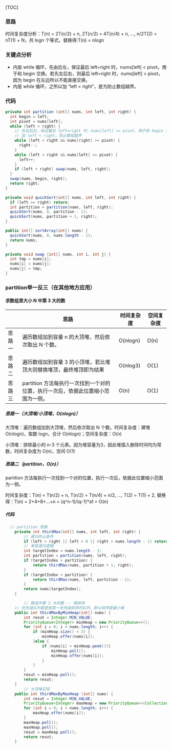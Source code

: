 [TOC]



### 思路

时间复杂度分析：T(n) = 2T(n/2) + n, 2T(n/2) = 4T(n/4) + n, ..., n/2T(2) = nT(1) + N，共 logn 个等式，替换得:T(n) = nlogn

### 关键点分析

* 内层 while 循环，先由后左，保证最后 left=right 时，nums[left] < pivot，用于和 begin 交换。若先左后右，则最后 left=right 时，nums[left] > pivot，因为 begin 在左边所以不能直接交换。
* 内层 while 循环，之所以加 “left < right”，是为防止数组越界。

### 代码

```java
private int partition (int[] nums, int left, int right) {
  int begin = left;
  int pivot = nums[left];
  while (left < right) {
    // 先右后左，保证最后 left=right 时，nums[left] <= pivot，用于和 begin 交换
    // 加 left < right，防止数组越界
    while (left < right && nums[right] >= pivot) {
      right--;
    }
    while (left < right && nums[left] <= pivot) {
      left++;
    }
    if (left < right) swap(nums, left, right);
  }
  swap(nums, begin, right);
  return right;
}

private void quickSort(int[] nums, int left, int right) {
  if (left >= right) return;
  int partition = partition(nums, left, right);
  quickSort(nums, 0, partition - 1);
  quickSort(nums, partition + 1, right);
}

public int[] sortArray(int[] nums) {
  quickSort(nums, 0, nums.length - 1);
  return nums;
}

private void swap (int[] nums, int i, int j) {
  int tmp = nums[i];
  nums[i] = nums[j];
  nums[j] = tmp;
}

```

### partition举一反三（在其他地方应用）

#### 求数组里大小 N 中第 3 大的数

|        | 思路                                                         | 时间复杂度 | 空间复杂度 |
| ------ | ------------------------------------------------------------ | ---------- | ---------- |
| 思路一 | 遍历数组加到容量 n 的大顶堆，然后依次取出 N 个数。           | O(nlogn)   | O(n)       |
| 思路二 | 遍历数组加到容量 3 的小顶堆，若比堆顶大则替换堆顶，最终堆顶即为结果 | O(nlog3)   | O(1)       |
| 思路三 | partition 方法每执行一次找到一个对的位置，执行一次后，依据此位置缩小范围为一侧。 | O(n)       | O(1)       |



##### 思路一（大顶堆/小顶堆，O(nlogn)）

大顶堆：遍历数组加到大顶堆，然后依次取出 N 个数。时间复杂度：建堆O(nlogn)，取数 logn，合计 O(nlogn)；空间复杂度：O(n)

小顶堆：排除最小的 n-3 个元素。因为堆容量为3，因此堆插入删除时间均为常数，时间复杂度为 O(n)，空间 O(1)

##### 思路二（partition，O(n)）

partition 方法每执行一次找到一个对的位置，执行一次后，依据此位置缩小范围为一侧。

时间复杂度：T(n) = T(n/2) + n, T(n/2) = T(n/4) + n/2, ..., T(2) = T(1) + 2, 替换得：T(n) = 2+4+8+...+n = (q^n-1)/(q-1)*a1 = O(n)

##### 代码

```java
  // partition 思路  
	private int thirdMax(int[] nums, int left, int right) {
        // 递归终止条件
        if (left > right || left < 0 || right > nums.length - 1) return -1;
        // 单层递归逻辑
        int targetIndex = nums.length - 3;
        int partition = partition(nums, left, right);
        if (targetIndex > partition) {
            return thirdMax(nums, partition + 1, right);
        }
        if (targetIndex < partition) {
            return thirdMax(nums, left, partition - 1);
        }
        return nums[targetIndex];
    }

		// 数组中第 3 大的数 -- 堆排序
    // 优先级队列就是按某一优先级排序的队列，默认排序是最小堆
    public int thirdMaxByMinHeap(int[] nums) {
        int resut = Integer.MIN_VALUE;
        PriorityQueue<Integer> minHeap = new PriorityQueue<>();
        for (int i = 0; i < nums.length; i++) {
            if (minHeap.size() < 3) {
                minHeap.offer(nums[i]);
            }else {
                if (nums[i] > minHeap.peek()){
                    minHeap.poll();
                    minHeap.offer(nums[i]);
                }
            }
        }
        resut = minHeap.poll();
        return resut;
    }
		// 大顶堆实现
    public int thirdMaxByMaxHeap (int[] nums) {
        int resut = Integer.MIN_VALUE;
        PriorityQueue<Integer> maxHeap = new PriorityQueue<>(Collections.reverseOrder());
        for (int i = 0; i < nums.length; i++) {
            maxHeap.offer(nums[i]);
        }
        maxHeap.poll();
        maxHeap.poll();
        resut = maxHeap.poll();
        return resut;
    }
```



